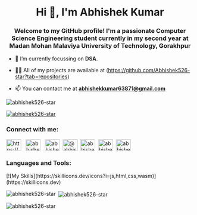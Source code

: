 <h1 align="center">Hi 👋, I'm Abhishek Kumar</h1>
<h3 align="center">Welcome to my GitHub profile! I'm a passionate Computer Science Engineering student currently in my second year at Madan Mohan Malaviya University of Technology, Gorakhpur</h3>

- 🌱 I’m currently focussing on **DSA**.
- 👨‍💻 All of my projects are available at (https://github.com/Abhishek526-star?tab=repositories)

- 📫 You can contact me at **abhishekkumar63871@gmail.com**

<p align="left"> <img src="https://komarev.com/ghpvc/?username=abhishek526-star&label=Profile%20views&color=0e75b6&style=flat" alt="abhishek526-star" /> </p>

<p align="left"> <a href="https://github.com/ryo-ma/github-profile-trophy"><img src="https://github-profile-trophy.vercel.app/?username=abhishek526-star" alt="abhishek526-star" /></a> </p>



<h3 align="left">Connect with me:</h3>
<p align="left">
<a href="https://linkedin.com/in/https://www.linkedin.com/in/abhishek-kumar-521446294/" target="blank"><img align="center" src="https://raw.githubusercontent.com/rahuldkjain/github-profile-readme-generator/master/src/images/icons/Social/linked-in-alt.svg" alt="https://www.linkedin.com/in/abhishek-kumar-521446294/" height="30" width="40" /></a> &nbsp
<a href="https://fb.com/abhishek kumar" target="blank"><img align="center" src="https://raw.githubusercontent.com/rahuldkjain/github-profile-readme-generator/master/src/images/icons/Social/facebook.svg" alt="abhishek kumar" height="30" width="40" /></a> &nbsp
<a href="https://www.codechef.com/users/abhishek4522" target="blank"><img align="center" src="https://cdn.jsdelivr.net/npm/simple-icons@3.1.0/icons/codechef.svg" alt="abhishek4522" height="30" width="40" /></a>&nbsp
<a href="https://www.hackerrank.com/@abhishekkumar632" target="blank"><img align="center" src="https://raw.githubusercontent.com/rahuldkjain/github-profile-readme-generator/master/src/images/icons/Social/hackerrank.svg" alt="@abhishekkumar632" height="30" width="40" /></a>&nbsp
<a href="https://codeforces.com/profile/abhishek_2k4" target="blank"><img align="center" src="https://raw.githubusercontent.com/rahuldkjain/github-profile-readme-generator/master/src/images/icons/Social/codeforces.svg" alt="abhishek_2k4" height="30" width="40" /></a>&nbsp
<a href="https://www.leetcode.com/abhishek_2k4" target="blank"><img align="center" src="https://raw.githubusercontent.com/rahuldkjain/github-profile-readme-generator/master/src/images/icons/Social/leet-code.svg" alt="abhishek_2k4" height="30" width="40" /></a>&nbsp
<a href="https://auth.geeksforgeeks.org/user/abhishek_2k4" target="blank"><img align="center" src="https://raw.githubusercontent.com/rahuldkjain/github-profile-readme-generator/master/src/images/icons/Social/geeks-for-geeks.svg" alt="abhishek_2k4" height="30" width="40" /></a>&nbsp
</p>

<h3 align="left">Languages and Tools:</h3>
[![My Skills](https://skillicons.dev/icons?i=js,html,css,wasm)](https://skillicons.dev)
<p><img align="left" src="https://github-readme-stats.vercel.app/api/top-langs?username=abhishek526-star&show_icons=true&locale=en&layout=compact" alt="abhishek526-star" /></p>

<p>&nbsp;<img align="center" src="https://github-readme-stats.vercel.app/api?username=abhishek526-star&show_icons=true&locale=en" alt="abhishek526-star" /></p>

<p><img align="center" src="https://github-readme-streak-stats.herokuapp.com/?user=abhishek526-star&" alt="abhishek526-star" /></p>
